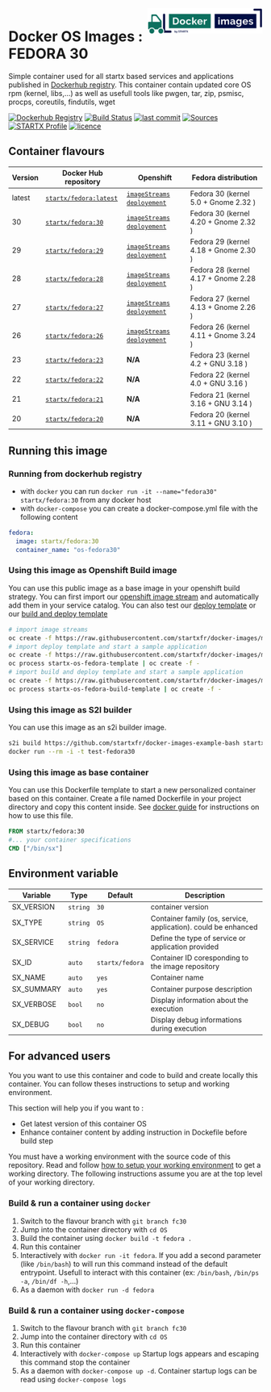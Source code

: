 <img align="right" height="50" src="https://raw.githubusercontent.com/startxfr/docker-images/master/travis/logo.svg?sanitize=true">

# Docker OS Images : FEDORA 30

Simple container used for all startx based services and applications published in [Dockerhub registry](https://github.com/startxfr/docker-images). 
This container contain updated core OS rpm (kernel, libs,...) as well as usefull tools like pwgen, tar, zip, psmisc, procps, coreutils, findutils, wget

[![Dockerhub Registry](https://img.shields.io/docker/build/startx/fedora.svg)](https://hub.docker.com/r/startx/fedora) [![Build Status](https://travis-ci.org/startxfr/docker-images.svg?branch=master)](https://travis-ci.org/startxfr/docker-images) [![last commit](https://img.shields.io/github/last-commit/startxfr/docker-images.svg)](https://github.com/startxfr/docker-images) [![Sources](https://img.shields.io/badge/startxfr-docker--images-blue.svg)](https://github.com/startxfr/docker-images/tree/master/OS/) [![STARTX Profile](https://img.shields.io/badge/provider-startx-green.svg)](https://github.com/startxfr) [![licence](https://img.shields.io/github/license/startxfr/docker-images.svg)](https://github.com/startxfr/docker-images) 

## Container flavours

| Version    | Docker Hub repository                                             | Openshift                                   | Fedora distribution                         |
|------------|-------------------------------------------------------------------|---------------------------------------------|---------------------------------------------|
| latest     | [`startx/fedora:latest`](https://hub.docker.com/r/startx/fedora)  | [`imageStreams`](https://raw.githubusercontent.com/startxfr/docker-images/master/OS/openshift-imageStreams.json) [`deployement`](https://raw.githubusercontent.com/startxfr/docker-images/master/OS/openshift-template.json)        | Fedora 30 (kernel 5.0  + Gnome 2.32  )      |
| 30         | [`startx/fedora:30`](https://hub.docker.com/r/startx/fedora)      | [`imageStreams`](https://raw.githubusercontent.com/startxfr/docker-images/master/OS/openshift-imageStreams.json) [`deployement`](https://raw.githubusercontent.com/startxfr/docker-images/master/OS/openshift-template.json)        | Fedora 30 (kernel 4.20 + Gnome 2.32  )      |
| 29         | [`startx/fedora:29`](https://hub.docker.com/r/startx/fedora)      | [`imageStreams`](https://raw.githubusercontent.com/startxfr/docker-images/master/OS/openshift-imageStreams.json) [`deployement`](https://raw.githubusercontent.com/startxfr/docker-images/master/OS/openshift-template.json)        | Fedora 29 (kernel 4.18 + Gnome 2.30  )      |
| 28         | [`startx/fedora:28`](https://hub.docker.com/r/startx/fedora)      | [`imageStreams`](https://raw.githubusercontent.com/startxfr/docker-images/master/OS/openshift-imageStreams.json) [`deployement`](https://raw.githubusercontent.com/startxfr/docker-images/master/OS/openshift-template.json)        | Fedora 28 (kernel 4.17 + Gnome 2.28  )      |
| 27         | [`startx/fedora:27`](https://hub.docker.com/r/startx/fedora)      | [`imageStreams`](https://raw.githubusercontent.com/startxfr/docker-images/master/OS/openshift-imageStreams.json) [`deployement`](https://raw.githubusercontent.com/startxfr/docker-images/master/OS/openshift-template.json)        | Fedora 27 (kernel 4.13 + Gnome 2.26  )      |
| 26         | [`startx/fedora:26`](https://hub.docker.com/r/startx/fedora)      | [`imageStreams`](https://raw.githubusercontent.com/startxfr/docker-images/master/OS/openshift-imageStreams.json) [`deployement`](https://raw.githubusercontent.com/startxfr/docker-images/master/OS/openshift-template.json)        | Fedora 26 (kernel 4.11 + Gnome 3.24  )      |
| 23         | [`startx/fedora:23`](https://hub.docker.com/r/startx/fedora)      | **N/A**                                                                                                                                                                                                                             | Fedora 23 (kernel 4.2 + GNU 3.18  )         |
| 22         | [`startx/fedora:22`](https://hub.docker.com/r/startx/fedora)      | **N/A**                                                                                                                                                                                                                             | Fedora 22 (kernel 4.0 + GNU 3.16  )         |
| 21         | [`startx/fedora:21`](https://hub.docker.com/r/startx/fedora)      | **N/A**                                                                                                                                                                                                                             | Fedora 21 (kernel 3.16 + GNU 3.14  )        |
| 20         | [`startx/fedora:20`](https://hub.docker.com/r/startx/fedora)      | **N/A**                                                                                                                                                                                                                             | Fedora 20 (kernel 3.11 + GNU 3.10  )        |

## Running this image

### Running from dockerhub registry

* with `docker` you can run `docker run -it --name="fedora30" startx/fedora:30` from any docker host
* with `docker-compose` you can create a docker-compose.yml file with the following content
```yaml
fedora:
  image: startx/fedora:30
  container_name: "os-fedora30"
```

### Using this image as Openshift Build image

You can use this public image as a base image in your openshift build strategy. You can first import
our [openshift image stream](https://raw.githubusercontent.com/startxfr/docker-images/master/OS/openshift-imageStreams.json)
and automatically add them in your service catalog. You can also test our [deploy template](https://raw.githubusercontent.com/startxfr/docker-images/master/OS/openshift-template.json)
or our [build and deploy template](https://raw.githubusercontent.com/startxfr/docker-images/master/OS/openshift-template-build.json)

```bash
# import image streams
oc create -f https://raw.githubusercontent.com/startxfr/docker-images/master/OS/openshift-imageStreams.json
# import deploy template and start a sample application
oc create -f https://raw.githubusercontent.com/startxfr/docker-images/master/OS/openshift-template.json
oc process startx-os-fedora-template | oc create -f -
# import build and deploy template and start a sample application
oc create -f https://raw.githubusercontent.com/startxfr/docker-images/master/OS/openshift-template-build.json
oc process startx-os-fedora-build-template | oc create -f -
```

### Using this image as S2I builder

You can use this image as an s2i builder image. 
```bash
s2i build https://github.com/startxfr/docker-images-example-bash startx/fedora:30 test-fedora30
docker run --rm -i -t test-fedora30
```

### Using this image as base container

You can use this Dockerfile template to start a new personalized container based on this container. Create a file named Dockerfile in your project directory and copy this content inside. See [docker guide](http://docs.docker.com/engine/reference/builder/) for instructions on how to use this file.
```Dockerfile
FROM startx/fedora:30
#... your container specifications
CMD ["/bin/sx"]
```

## Environment variable

| Variable                  | Type     | Default         | Description                                                              |
|---------------------------|----------|-----------------|--------------------------------------------------------------------------|
| SX_VERSION                | `string` | `30`        | container version
| SX_TYPE                   | `string` | `OS`            | Container family (os, service, application). could be enhanced 
| SX_SERVICE                | `string` | `fedora`        | Define the type of service or application provided
| SX_ID                     | `auto`   | `startx/fedora` | Container ID coresponding to the image repository 
| SX_NAME                   | `auto`   | `yes`           | Container name
| SX_SUMMARY                | `auto`   | `yes`           | Container purpose description
| SX_VERBOSE                | `bool`   | `no`            | Display information about the execution
| SX_DEBUG                  | `bool`   | `no`            | Display debug informations during execution

## For advanced users

You you want to use this container and code to build and create locally this container. You can follow theses instructions to setup and working environment.

This section will help you if you want to :
* Get latest version of this container OS
* Enhance container content by adding instruction in Dockefile before build step

You must have a working environment with the source code of this repository. Read and follow [how to setup your working environment](https://github.com/startxfr/docker-images#setup-your-working-environment-mandatory) to get a working directory. The following instructions assume you are at the top level of your working directory.

### Build & run a container using `docker`

1. Switch to the flavour branch with `git branch fc30`
2. Jump into the container directory with `cd OS`
3. Build the container using `docker build -t fedora .`
4. Run this container 
  1. Interactively with `docker run -it fedora`. If you add a second parameter (like `/bin/bash`) to will run this command instead of the default entrypoint. Usefull to interact with this container (ex: `/bin/bash`, `/bin/ps -a`, `/bin/df -h`,...) 
  2. As a daemon with `docker run -d fedora`


### Build & run a container using `docker-compose`

1. Switch to the flavour branch with `git branch fc30`
2. Jump into the container directory with `cd OS`
3. Run this container 
  1. Interactively with `docker-compose up` Startup logs appears and escaping this command stop the container
  2. As a daemon with `docker-compose up -d`. Container startup logs can be read using `docker-compose logs`


